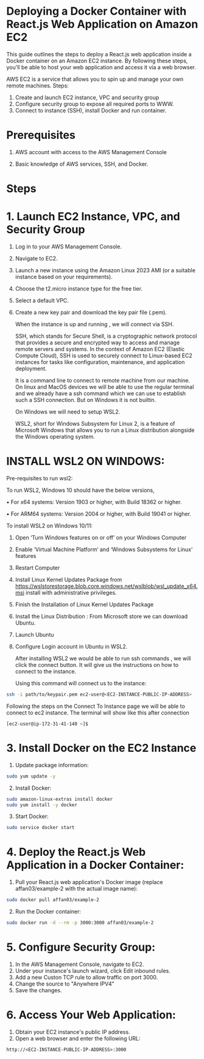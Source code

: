
# Deploying a Docker Container with React.js Web Application on Amazon EC2

 This guide outlines the steps to deploy a React.js web application inside a Docker container on an Amazon EC2 instance. By following these steps, you'll be able to host your web application and access it via a web browser.

AWS EC2 is a service that allows you to spin up and manage your own remote machines.
Steps:
1.	Create and launch EC2 instance, VPC and security group
2.	Configure security group to expose all required ports to WWW.
3.	Connect to instance (SSH), install Docker and run container.

# Prerequisites

1. AWS account with access to the AWS Management Console
  
2.  Basic knowledge of AWS services, SSH, and Docker.

# Steps

# 1. Launch EC2 Instance, VPC, and Security Group

1. Log in to your AWS Management Console.
2. Navigate to EC2.
3. Launch a new instance using the Amazon Linux 2023 AMI (or a suitable instance based on your requirements).
4. Choose the t2.micro instance type for the free tier.
5. Select a default VPC.
6. Create a new key pair and download the key pair file (.pem).

    When the instance is up and running , we will connect via SSH.

    SSH, which stands for Secure Shell, is a cryptographic network protocol that provides a secure and encrypted way to access and manage remote servers and systems. In the context of Amazon EC2 (Elastic Compute Cloud), SSH is used to securely connect to Linux-based EC2 instances for tasks like configuration, maintenance, and application deployment.

    It is a command line to connect to remote machine from our machine. On linux and MacOS devices we will be able to use the regular terminal and we already have a ssh command which we can use to establish such a SSH connection. But on Windows it is not builtin. 

    On Windows we will need to setup WSL2. 

    WSL2, short for Windows Subsystem for Linux 2, is a feature of Microsoft Windows that allows you to run a Linux distribution alongside the Windows operating system.

# INSTALL WSL2 ON WINDOWS:

Pre-requisites to run wsl2:

To run WSL2, Windows 10 should have the below versions, 

•	For x64 systems: Version 1903 or higher, with Build 18362 or higher.

•	For ARM64 systems: Version 2004 or higher, with Build 19041 or higher.


To install WSL2 on Windows 10/11:
1.	Open ‘Turn Windows features on or off’ on your Windows Computer
2.	Enable ‘Virtual Machine Platform‘ and ‘Windows Subsystems for Linux‘ features
3.	Restart Computer
4.	Install Linux Kernel Updates Package from https://wslstorestorage.blob.core.windows.net/wslblob/wsl_update_x64.msi install with administrative privileges. 
5.	Finish the Installation of Linux Kernel Updates Package
6.	Install the Linux Distribution : From   Microsoft store we can download Ubuntu.
7.	Launch Ubuntu
8.	Configure Login account in Ubuntu in WSL2.  



    After installing WSL2 we would be able to run ssh commands , we will click the connect button. 
    It will give us the instructions on how to connect to the instance. 

    Using this command will connect us to the instance:

```bash
ssh -i path/to/keypair.pem ec2-user@<EC2-INSTANCE-PUBLIC-IP-ADDRESS>
```

Following the steps on the Connect To Instance page we will be able to connect to ec2 instance.
The terminal will show like this after connection

```[ec2-user@ip-172-31-41-140 ~]$```

# 3. Install Docker on the EC2 Instance

1. Update package information:
```bash 
sudo yum update -y
```
2. Install Docker:
```bash
sudo amazon-linux-extras install docker
sudo yum install -y docker
```

3. Start Docker:
```bash
sudo service docker start
```

# 4. Deploy the React.js Web Application in a Docker Container:


1. Pull your React.js web application's Docker image (replace affan03/example-2 with the actual image name):
```bash
sudo docker pull affan03/example-2
```

2. Run the Docker container:

```bash 
sudo docker run -d --rm -p 3000:3000 affan03/example-2
```

# 5. Configure Security Group:

1. In the AWS Management Console, navigate to EC2.
2. Under your instance's launch wizard, click Edit inbound rules.
3. Add a new Custon TCP rule to allow traffic on port 3000.
4. Change the source to "Anywhere IPV4"
4. Save the changes.

# 6. Access Your Web Application:

1. Obtain your EC2 instance's public IP address.
2. Open a web browser and enter the following URL:

```
http://<EC2-INSTANCE-PUBLIC-IP-ADDRESS>:3000
```
